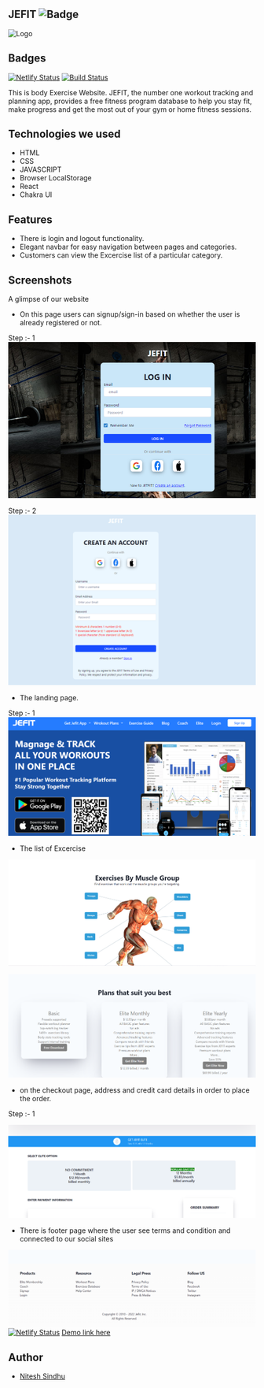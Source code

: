 ## JEFIT ![Badge](https://visitor-counter-badge.vercel.app/api/NiteshSindhu/elfin-dust-7030)

![Logo](https://www.jefit.com/wp/wp-content/uploads/2017/07/cropped-logo_155_40_white-120x31.png)


## Badges

[![Netlify Status](https://api.netlify.com/api/v1/badges/504678a1-de2b-4f30-a204-6fdf0a280ebb/deploy-status)](https://633989a129322c53d320550a--the-great-niteshsindhu-site.netlify.app/)
[![Build Status](https://travis-ci.org/joemccann/dillinger.svg?branch=master)](https://github.com/NiteshSindhu/elfin-dust-7030/tree/master/jefit)

This is body Exercise Website. JEFIT, the number one workout tracking and planning app, provides a free fitness program database to help you stay fit, make progress and get the most out of your gym or home fitness sessions.

## Technologies we used

- HTML
- CSS
- JAVASCRIPT
- Browser LocalStorage
- React
- Chakra UI


## Features

- There is login and logout functionality.
- Elegant navbar for easy navigation between pages and categories.
- Customers can view the Excercise list of a particular category.


## Screenshots
A glimpse of our website

- On this page users can signup/sign-in based on whether the user is already registered or not.

Step :- 1
![Sign in](./pics/Signin.png)

Step :- 2
![Create account](./pics/Signup.PNG)


- The landing page.

Step :- 1
![Landing page](./pics/landing.png)

- The list of Excercise

![Web capture_9-5-2022_16184_](./pics/Excercise.png)

![Elite page](./pics/Elite.png)

- on the checkout page,  address and credit card details in order to place the order.

Step :- 1

![Checkout page](./pics/Payment.png)

- There is footer page where the user see terms and condition and connected to our social sites

![Footer](./pics/footer.png)
[![Netlify Status](https://api.netlify.com/api/v1/badges/504678a1-de2b-4f30-a204-6fdf0a280ebb/deploy-status)](https://app.netlify.com/sites/nordstrom-clone-245a2a/deploys)
 [Demo link here](https://633989a129322c53d320550a--the-great-niteshsindhu-site.netlify.app/) 


## Author

- [Nitesh Sindhu](https://github.com/NiteshSindhu)